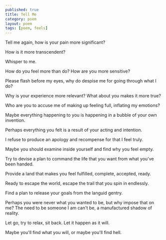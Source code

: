 ```yaml
---
published: true
title: Tell Me
category: poem
layout: poem
tags: [poem, feels]
---
```



Tell me again, how is your pain more significant?

How is it more transcendent?

Whisper to me.

How do you feel more than do?
How are you more sensitive?

Please flash before my eyes,
why do despise me for going through what I do?

Why is your experience more relevant?
What about you makes it more true?

Who are you to accuse me of making up feeling full,
inflating my emotions?

Maybe everything happening to you
is happening in a bubble of your own invention.

Perhaps everything you felt is a result
of your acting and intention.

I refuse to produce an apology and
recompense for that I feel truly.

Maybe you should examine inside yourself
and find why you feel empty.

Try to devise a plan  to
command the life that you want
from what you've been handed.

Provide a land that makes you feel
fulfilled, complete, accepted, ready.

Ready to escape the world,
escape the trail that you spin in endlessly.

Find a plan to release your goals
from the languid gentry.

Perhaps you were never what you wanted to be,
but why impose that on me?
The need to be someone I am can't be,
a manufactured shadow of reality.

Let go, try to relax, sit back.
Let it happen as it will.

Maybe you'll find what you will,
or maybe you'll find hell.
